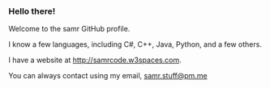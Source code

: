 ### Hello there!
Welcome to the samr GitHub profile.

I know a few languages, including C#, C++, Java, Python, and a few others.

I have a website at http://samrcode.w3spaces.com.

You can always contact using my email, samr.stuff@pm.me
